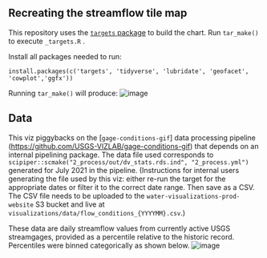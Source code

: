 ## Recreating the streamflow tile map
  
This repository uses the [`targets` package](https://docs.ropensci.org/targets/) to build the chart. Run `tar_make()` to execute `_targets.R` .  

Install all packages needed to run: 
```
install.packages(c('targets', 'tidyverse', 'lubridate', 'geofacet', 'cowplot','ggfx'))
```

Running `tar_make()` will produce: 
![image](https://user-images.githubusercontent.com/17803537/130290186-b4dbbc92-6e1f-41d8-88bc-8e76d0523a50.png)


## Data  
This viz piggybacks on the [`gage-conditions-gif`] data processing pipeline (https://github.com/USGS-VIZLAB/gage-conditions-gif) that depends on an internal pipelining package. The data file used corresponds to `scipiper::scmake("2_process/out/dv_stats.rds.ind", "2_process.yml")` generated for July 2021 in the pipeline. (Instructions for internal users generating the file used by this viz: either re-run the target for the appropriate dates or filter it to the correct date range. Then save as a CSV. The CSV file needs to be uploaded to the `water-visualizations-prod-website` S3 bucket and live at `visualizations/data/flow_conditions_{YYYYMM}.csv`.)

These data are daily streamflow values from currently active USGS streamgages, provided as a percentile relative to the historic record. Percentiles were binned categorically as shown below.
![image](https://user-images.githubusercontent.com/17803537/130290107-86ed5579-8050-4ba3-bdd3-88c9acf3c13c.png)

